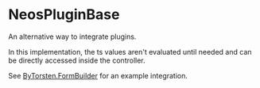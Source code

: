 # NeosPluginBase

An alternative way to integrate plugins.

In this implementation, the ts values aren't evaluated until needed and can be directly accessed inside the controller.

See [ByTorsten.FormBuilder](https://github.com/Torsten85/Neos-FormBuilder) for an example integration.
